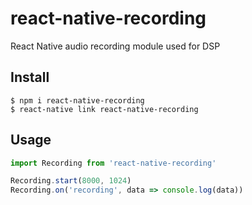 # react-native-recording
React Native audio recording module used for DSP

## Install
```
$ npm i react-native-recording
$ react-native link react-native-recording
```

## Usage
```javascript
import Recording from 'react-native-recording'

Recording.start(8000, 1024)
Recording.on('recording', data => console.log(data))
```
